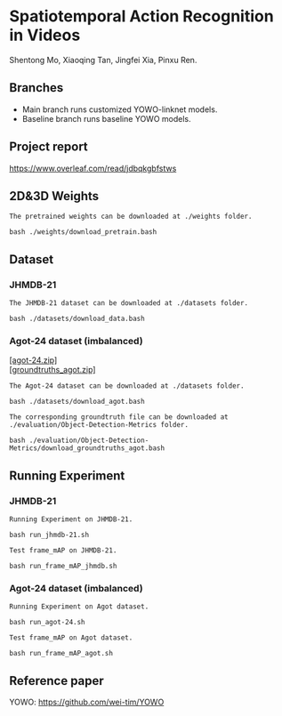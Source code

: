 # Spatiotemporal Action Recognition in Videos

Shentong Mo, Xiaoqing Tan, Jingfei Xia, Pinxu Ren.

## Branches
- Main branch runs customized YOWO-linknet models.
- Baseline branch runs baseline YOWO models.

## Project report 
https://www.overleaf.com/read/jdbqkgbfstws

## 2D&3D Weights
```
The pretrained weights can be downloaded at ./weights folder.

bash ./weights/download_pretrain.bash
```

## Dataset 
### JHMDB-21

```
The JHMDB-21 dataset can be downloaded at ./datasets folder.

bash ./datasets/download_data.bash
```

### Agot-24 dataset (imbalanced)

[[agot-24.zip]](https://drive.google.com/file/d/1xvO5qLBm3Ut0T46R16Cp3wP7I1wHOn4z/view?usp=sharing)  
[[groundtruths_agot.zip]](https://drive.google.com/file/d/1Xwxj9rQClc2yVACrsDzttT9ZuLqjS53L/view?usp=sharing)

```
The Agot-24 dataset can be downloaded at ./datasets folder.

bash ./datasets/download_agot.bash

The corresponding groundtruth file can be downloaded at ./evaluation/Object-Detection-Metrics folder.

bash ./evaluation/Object-Detection-Metrics/download_groundtruths_agot.bash
```

## Running Experiment
### JHMDB-21
```
Running Experiment on JHMDB-21.

bash run_jhmdb-21.sh
``` 

```
Test frame_mAP on JHMDB-21.

bash run_frame_mAP_jhmdb.sh
``` 

### Agot-24 dataset (imbalanced)
```
Running Experiment on Agot dataset.

bash run_agot-24.sh
```

```
Test frame_mAP on Agot dataset.

bash run_frame_mAP_agot.sh
``` 

## Reference paper

YOWO: https://github.com/wei-tim/YOWO
